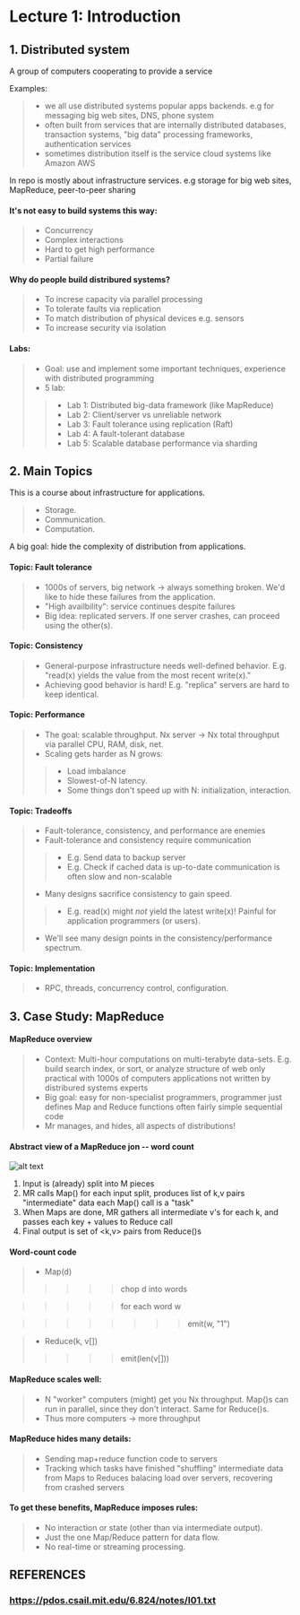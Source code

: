 # Lecture 1: Introduction

## 1. Distributed system

A group of computers cooperating to provide a service

Examples:

> - we all use distributed systems popular apps backends. e.g for messaging big web sites, DNS, phone system
> - often built from services that are internally distributed databases, transaction systems, "big data" processing frameworks, authentication services
> - sometimes distribution itself is the service cloud systems like Amazon AWS

In repo is mostly about infrastructure services. e.g storage for big web sites, MapReduce, peer-to-peer sharing

#### It's not easy to build systems this way:
> - Concurrency
> - Complex interactions
> - Hard to get high performance
> - Partial failure

#### Why do people build distribured systems?
> - To increse capacity via parallel processing
> - To tolerate faults via replication
> - To match distribution of physical devices e.g. sensors
> - To increase security via isolation

#### Labs:
> - Goal: use and implement some important techniques, experience with distributed programming
> - 5 lab:
>> - Lab 1: Distributed big-data framework (like MapReduce)
>> - Lab 2: Client/server vs unreliable network
>> - Lab 3: Fault tolerance using replication (Raft)
>> - Lab 4: A fault-tolerant database
>> - Lab 5: Scalable database performance via sharding

## 2. Main Topics

This is a course about infrastructure for applications.
> - Storage.
> - Communication.
> - Computation.

A big goal: hide the complexity of distribution from applications.

#### Topic: Fault tolerance
> - 1000s of servers, big network -> always something broken. We'd like to hide these failures from the application.
> - "High availbility": service continues despite failures
> - Big idea: replicated servers. If one server crashes, can proceed using the other(s).

#### Topic: Consistency
> - General-purpose infrastructure needs well-defined behavior. E.g. "read(x) yields the value from the most recent write(x)."
> - Achieving good behavior is hard! E.g. "replica" servers are hard to keep identical.

#### Topic: Performance
> - The goal: scalable throughput. Nx server -> Nx total throughput via parallel CPU, RAM, disk, net.
> - Scaling gets harder as N grows:
>> - Load imbalance
>> - Slowest-of-N latency.
>> - Some things don't speed up with N: initialization, interaction.

#### Topic: Tradeoffs
> - Fault-tolerance, consistency, and performance are enemies
> - Fault-tolerance and consistency require communication
>> - E.g. Send data to backup server
>> - E.g. Check if cached data is up-to-date communication is often slow and non-scalable
> - Many designs sacrifice consistency to gain speed.
>> - E.g. read(x) might *not* yield the latest write(x)! Painful for application programmers (or users).
> - We'll see many design points in the consistency/performance spectrum.

#### Topic: Implementation
> - RPC, threads, concurrency control, configuration. 

## 3. Case Study: MapReduce

#### MapReduce overview
> - Context: Multi-hour computations on multi-terabyte data-sets. E.g. build search index, or sort, or analyze structure of web only practical with 1000s of computers applications not written by distribured systems experts
> - Big goal: easy for non-specialist programmers, programmer just defines Map and Reduce functions often fairly simple sequential code
> - Mr manages, and hides, all aspects of distributions!

#### Abstract view of a MapReduce jon -- word count
![alt text](image.png)

1. Input is (already) split into M pieces
2. MR calls Map() for each input split, produces list of k,v pairs "intermediate" data each Map() call is a "task"
3. When Maps are done, MR gathers all intermediate v's for each k, and passes each key + values to Reduce call
4. Final output is set of <k,v> pairs from Reduce()s

#### Word-count code
> - Map(d)
>>>>> chop d into words

>>>>> for each word w

>>>>>>>> emit(w, "1")

> - Reduce(k, v[])
>>>>> emit(len(v[]))

#### MapReduce scales well:
> - N "worker" computers (might) get you Nx throughput. Map()s can run in parallel, since they don't interact. Same for Reduce()s.
> - Thus more computers -> more throughput

#### MapReduce hides many details:
> - Sending map+reduce function code to servers
> - Tracking which tasks have finished "shuffling" intermediate data from Maps to Reduces balacing load over servers, recovering from crashed servers

#### To get these benefits, MapReduce imposes rules:
> - No interaction or state (other than via intermediate output).
> - Just the one Map/Reduce pattern for data flow.
> - No real-time or streaming processing.


## REFERENCES
### https://pdos.csail.mit.edu/6.824/notes/l01.txt